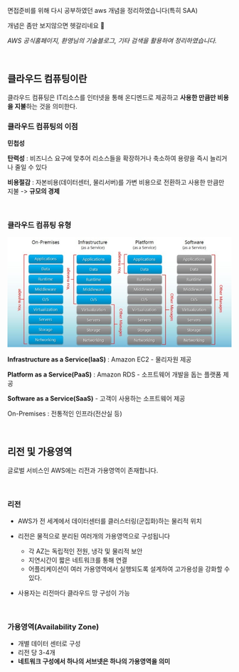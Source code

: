 면접준비를 위해 다시 공부하였던 aws 개념을 정리하였습니다(특히 SAA)

개념은 좀만 보지않으면 헷갈리네요 🤣

*AWS 공식홈페이지, 환영님의 기술블로그, 기타 검색을 활용하여 정리하였습니다.*

<br/>

## 클라우드 컴퓨팅이란

클라우드 컴퓨팅은 IT리소스를 인터넷을 통해 온디멘드로 제공하고 **사용한 만큼만 비용을 지불**하는 것을 의미한다.

### 클라우드 컴퓨팅의 이점

**민첩성**

**탄력성** : 비즈니스 요구에 맞추어 리소스들을 확장하거나 축소하여 용량을 즉시 늘리거나 줄일 수 있다

**비용절감** : 자본비용(데이터센터, 물리서버)를 가변 비용으로 전환하고 사용한 만큼만 지불 -> **규모의 경제**

<br/>

### 클라우드 컴퓨팅 유형

<img src="image/saas-vs-paas-vs-iaas-breakdown.jpg" alt="saas vs paas vs iaas breakdown"  />



**Infrastructure as a Service(IaaS)** : Amazon EC2 - 물리자원 제공

**Platform as a Service(PaaS)** : Amazon RDS - 소프트웨어 개발을 돕는 플랫폼 제공

**Software as a Service(SaaS)** - 고객이 사용하는 소프트웨어 제공

On-Premises : 전통적인 인프라(전산실 등)

<br/>

## 리전 및 가용영역

글로벌 서비스인 AWS에는 리전과 가용영역이 존재합니다.

<br/>

### 리전

- AWS가 전 세계에서 데이터센터를 클러스터링(군집화)하는 물리적 위치

- 리전은 물적으로 분리된 여러개의 가용영역으로 구성됩니다
  - 각 AZ는 독립적인 전원, 냉각 및 물리적 보안
  - 지연시간이 짧은 네트워크를 통해 연결
  - 어플리케이션이 여러 가용영역에서 실행되도록 설계하여 고가용성을 강화할 수 있다.
- 사용자는 리전마다 클라우드 망 구성이 가능

<br/>

### 가용영역(Availability Zone)

- 개별 데이터 센터로 구성
- 리전 당 3-4개
- **네트워크 구성에서 하나의 서브넷은 하나의 가용영역을 의미**

<br/>







